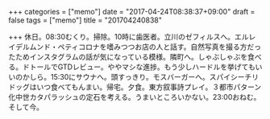 +++
categories = ["memo"]
date = "2017-04-24T08:38:37+09:00"
draft = false
tags = ["memo"]
title = "201704240838"

+++
休日。08:30むくり。掃除。10時に歯医者。立川のゼフィルスへ。エルレイデルムンド・ペティコロナを嗜みつつお店の人と話す。自然写真を撮る方だったためインスタグラムの話が気になっている模様。隣町へ。しゃぶしゃぶを食べる。ドトールでGTDレビュー。ややマシな進捗。もう少しハードルを挙げてもいいのかしら。15:30にサウナへ。頭すっきり。モスバーガーへ。スパイシーチリドッグはいつ食べてもんまい。帰宅。夕食。東方叙事詩プレイ。３都市パターン化中世カタパラッシュの定石を考える。うまいところいかない。23:00おねむ。そして今。
